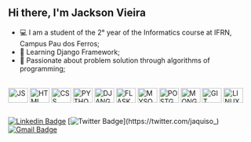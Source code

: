 ## Hi there, I'm Jackson Vieira 

- 💻 I am a student of the 2° year of the Informatics course at IFRN, Campus Pau dos Ferros;
- 📕 Learning Django Framework;
- 🐍 Passionate about problem solution through algorithms of programming;

 <div style="display: inline_block"><br>
  <img align="center" alt="JS" height="30" width="40" src="https://cdn.jsdelivr.net/gh/devicons/devicon/icons/javascript/javascript-original.svg" />
  <img align="center" alt="HTML" height="30" width="40" src="https://cdn.jsdelivr.net/gh/devicons/devicon/icons/html5/html5-original.svg" />
  <img align="center" alt="CSS" height="30" width="40" src="https://cdn.jsdelivr.net/gh/devicons/devicon/icons/css3/css3-original.svg" />
  <img align="center" alt="PYTHON" height="30" width="40" src="https://cdn.jsdelivr.net/gh/devicons/devicon/icons/python/python-original.svg" />  
  <img align="center" alt="DJANGO" height="30" width="40" src="https://cdn.jsdelivr.net/gh/devicons/devicon/icons/django/django-plain-wordmark.svg" />
  <img align="center" alt="FLASK" height="30" width="40" src="https://cdn.jsdelivr.net/gh/devicons/devicon/icons/flask/flask-original-wordmark.svg" />
   <img align="center" alt="MYSQL" height="30" width="40" src="https://cdn.jsdelivr.net/gh/devicons/devicon/icons/mysql/mysql-original-wordmark.svg" />
  <img align="center" alt="POSTGRESQL" height="30" width="40" src="https://cdn.jsdelivr.net/gh/devicons/devicon/icons/postgresql/postgresql-plain-wordmark.svg" />
  <img align="center" alt="MONGODB" height="30" width="40" src="https://cdn.jsdelivr.net/gh/devicons/devicon/icons/mongodb/mongodb-plain-wordmark.svg" />
  <img align="center" alt="GIT" height="30" width="40" src="https://cdn.jsdelivr.net/gh/devicons/devicon/icons/git/git-original-wordmark.svg" />
  <img align="center" alt="LINUX" height="30" width="40" src="https://cdn.jsdelivr.net/gh/devicons/devicon/icons/linux/linux-original.svg" />
</div>
 
 ##
 [![Linkedin Badge](https://img.shields.io/badge/-Linkedin-6633cc?style=flat-square&labelColor=6633cc&logo=linkedin&logoColor=white&link=https://www.linkedin.com/in/jackson-vieira-8b6515250)](https://www.linkedin.com/in/jackson-vieira-8b6515250) 
 [![Twitter Badge](https://img.shields.io/badge/-Twitter-6633cc?style=flat-square&labelColor=6633cc&logo=twitter&logoColor=white&link=https://twitter.com/jaquiso_)](https://twitter.com/jaquiso_) 
[![Gmail Badge](https://img.shields.io/badge/-Gmail-6633cc?style=flat-square&logo=Gmail&logoColor=white&link=mailto:jacksonvieiira12@gmail.com)](mailto:jacksonvieiira12@gmail.com)
